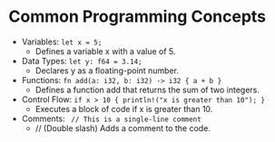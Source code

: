 # Common Programming Concepts 
- Variables:
  ``` let x = 5; ```
  - Defines a variable x with a value of 5.
- Data Types:
  ``` let y: f64 = 3.14; ```
  - Declares y as a floating-point number.
- Functions:
  ``` fn add(a: i32, b: i32) -> i32 { a + b } ```
  - Defines a function add that returns the sum of two integers.
- Control Flow:
  ``` if x > 10 { println!("x is greater than 10"); } ```
  - Executes a block of code if x is greater than 10.
- Comments:
  ``` // This is a single-line comment```
  - // (Double slash) Adds a comment to the code.
